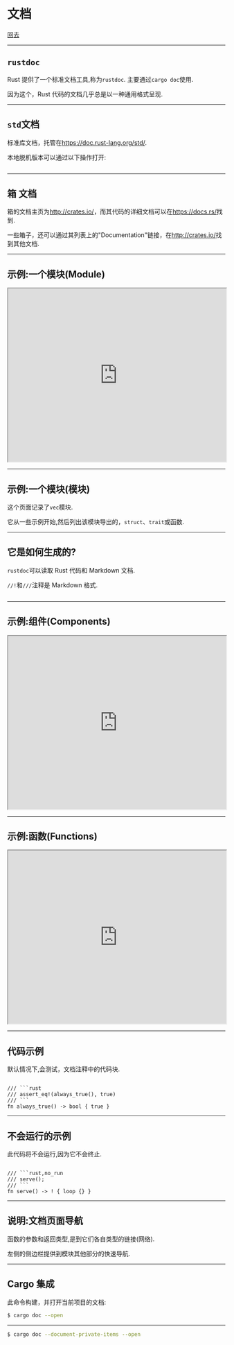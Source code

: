 # 文档

[回去](toc/default.html)

---

## `rustdoc`

Rust 提供了一个标准文档工具,称为`rustdoc`. 主要通过`cargo doc`使用.

因为这个，Rust 代码的文档几乎总是以一种通用格式呈现.

---

## `std`文档

标准库文档，托管在<https://doc.rust-lang.org/std/>.

本地脱机版本可以通过以下操作打开:

<pre><code data-source="chapters/shared/code/documentation/1.bash" data-trim="hljs bash"></code></pre>

---

## 箱 文档

箱的文档主页为<http://crates.io/>，而其代码的详细文档可以在<https://docs.rs/>找到.

一些箱子，还可以通过其列表上的"Documentation"链接，在<http://crates.io/>找到其他文档.

---

## 示例:一个模块(Module)

<iframe src="https://doc.rust-lang.org/std/vec/" width="100%" height="400">
</iframe>

---

## 示例:一个模块(模块)

这个页面记录了`vec`模块.

它从一些示例开始,然后列出该模块导出的，`struct`、`trait`或函数.

---

## 它是如何生成的?

`rustdoc`可以读取 Rust 代码和 Markdown 文档.

`//!`和`///`注释是 Markdown 格式.

<pre><code data-source="chapters/shared/code/documentation/2.rs" data-trim="hljs rust"></code></pre>

---

## 示例:组件(Components)

<iframe src="https://doc.rust-lang.org/std/string/#structs" width="100%" height="400">
</iframe>

---

## 示例:函数(Functions)

<iframe src="https://doc.rust-lang.org/std/string/struct.String.html#method.new" width="100%" height="400">
</iframe>

---

## 代码示例

默认情况下,会测试，文档注释中的代码块.

<pre><code data-trim="hljs rust">
/// ```rust
/// assert_eq!(always_true(), true)
/// ```
fn always_true() -> bool { true }
</code></pre>

---

## 不会运行的示例

此代码将不会运行,因为它不会终止.

<pre><code data-trim="hljs rust">
/// ```rust,no_run
/// serve();
/// ```
fn serve() -> ! { loop {} }
</code></pre>

---

## 说明:文档页面导航

函数的参数和返回类型,是到它们各自类型的链接(网络).

左侧的侧边栏提供到模块其他部分的快速导航.

---

## Cargo 集成

此命令构建，并打开当前项目的文档:

```sh
$ cargo doc --open
```

---

```sh
$ cargo doc --document-private-items --open
```
